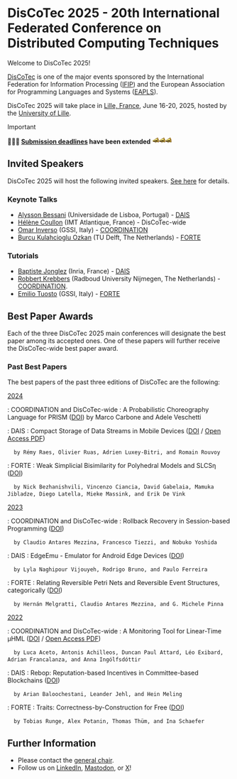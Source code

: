 # DisCoTec 2025 - 20th International Federated Conference on Distributed Computing Techniques

Welcome to DisCoTec 2025! 

[DisCoTec](/) is one of the major events sponsored by the International Federation for Information Processing ([IFIP](http://www.ifip.org)) and the European Association for Programming Languages and Systems ([EAPLS](https://eapls.org)).

DisCoTec 2025 will take place in [Lille, France](venue), June 16-20, 2025, hosted by the [University of Lille](https://international.univ-lille.fr/en/).

> [!IMPORTANT] 
> **📣📣📣 [Submission deadlines](./dates) have been extended ![](mega-right.png)**

## Invited Speakers

DisCoTec 2025 will host the following invited speakers.
[See here](./invited) for details.

### Keynote Talks

* [Alysson Bessani](https://ciencias.ulisboa.pt/en/perfil/anbessani) (Universidade de Lisboa, Portugal) - [DAIS](./dais)
* [Hélène Coullon](http://helene-coullon.fr/) (IMT Atlantique, France) - DisCoTec-wide
* [Omar Inverso](https://www.gssi.it/people/professors/lectures-computer-science/item/1018-inverso-omar) (GSSI, Italy) - [COORDINATION](./coordination)
* [Burcu Kulahcioglu Ozkan](https://burcuku.github.io/home/) (TU Delft, The Netherlands) - [FORTE](./forte)

### Tutorials

* [Baptiste Jonglez](#baptiste-jonglez-inria-france---dais) (Inria, France) - [DAIS](./dais)
* [Robbert Krebbers](#robbert-krebbers-radboud-university-nijmegen-the-netherlands---coordination) (Radboud University Nijmegen, The Netherlands) - [COORDINATION](./coordination).
* [Emilio Tuosto](#emilio-tuosto-gssi-italy---forte) (GSSI, Italy) - [FORTE](./forte)

## Best Paper Awards

Each of the three DisCoTec 2025 main conferences will designate the best paper among its accepted ones.
One of these papers will further receive the DisCoTec-wide best paper award.

### Past Best Papers

The best papers of the past three editions of DisCoTec are the following:

[2024](/2024/)

  : COORDINATION and DisCoTec-wide
    : A Probabilistic Choreography Language for PRISM
      ([DOI](https://doi.org/10.1007/978-3-031-62697-5_2))
      by Marco Carbone and Adele Veschetti

  : DAIS
    : Compact Storage of Data Streams in Mobile Devices
      ([DOI](https://doi.org/10.1007/978-3-031-62638-8_4) / [Open Access PDF](https://hal.science/hal-04535716/file/main.pdf))

      by Rémy Raes, Olivier Ruas, Adrien Luxey-Bitri, and Romain Rouvoy

  : FORTE
    : Weak Simplicial Bisimilarity for Polyhedral Models and SLCSη
      ([DOI](https://doi.org/10.1007/978-3-031-62645-6_2))

      by Nick Bezhanishvili, Vincenzo Ciancia, David Gabelaia, Mamuka Jibladze, Diego Latella, Mieke Massink, and Erik De Vink

[2023](/2023/)

  : COORDINATION and DisCoTec-wide
    : Rollback Recovery in Session-based Programming
      ([DOI](https://doi.org/10.1007/978-3-031-35361-1_11))

      by Claudio Antares Mezzina, Francesco Tiezzi, and Nobuko Yoshida

  : DAIS
    : EdgeEmu - Emulator for Android Edge Devices
      ([DOI](https://doi.org/10.1007/978-3-031-35260-7_7))

      by Lyla Naghipour Vijouyeh, Rodrigo Bruno, and Paulo Ferreira

  : FORTE
    : Relating Reversible Petri Nets and Reversible Event Structures, categorically
      ([DOI](https://doi.org/10.1007/978-3-031-35355-0_13))

      by Hernán Melgratti, Claudio Antares Mezzina, and G. Michele Pinna

[2022](/2022/)

  : COORDINATION and DisCoTec-wide
    : A Monitoring Tool for Linear-Time μHML
      ([DOI](https://doi.org/10.1007/978-3-031-08143-9_12) / [Open Access PDF](https://opendl.ifip-tc6.org/db/conf/wons/coordination2022/10.1007_978-3-031-08143-9_12.pdf))

      by Luca Aceto, Antonis Achilleos, Duncan Paul Attard, Léo Exibard, Adrian Francalanza, and Anna Ingólfsdóttir

  : DAIS
    : Rebop: Reputation-based Incentives in Committee-based Blockchains
      ([DOI](https://doi.org/10.1007/978-3-031-16092-9_4))

      by Arian Baloochestani, Leander Jehl, and Hein Meling

  : FORTE
    : Traits: Correctness-by-Construction for Free
      ([DOI](https://doi.org/10.1007/978-3-031-08679-3_9))

      by Tobias Runge, Alex Potanin, Thomas Thüm, and Ina Schaefer

## Further Information
* Please contact the [general chair](mailto:simon.bliudze@inria.fr).
* Follow us on [LinkedIn](https://www.linkedin.com/company/discotec-conf), [Mastodon](https://lipn.info/@DisCoTecConf), or [X](https://twitter.com/DisCoTecConf)!
